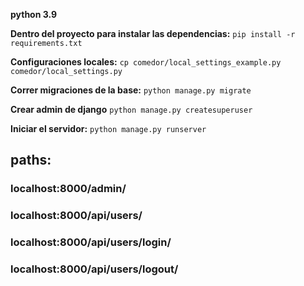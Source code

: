 **python 3.9**

**Dentro del proyecto para instalar las dependencias:**
`pip install -r requirements.txt`

**Configuraciones locales:**
`cp comedor/local_settings_example.py comedor/local_settings.py`

**Correr migraciones de la base:**
 `python manage.py migrate`

**Crear admin de django**
 `python manage.py createsuperuser`

**Iniciar el servidor:**
 `python manage.py runserver`
 

## paths:
### localhost:8000/admin/ 
### localhost:8000/api/users/ 
### localhost:8000/api/users/login/ 
### localhost:8000/api/users/logout/ 





